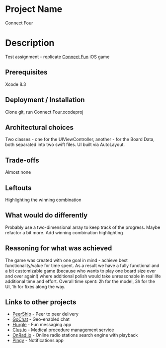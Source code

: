 # Project Name

Connect Four

# Description

Test assignment - replicate [Connect Fun](https://itunes.apple.com/us/app/connect-fun-four-in-a-row/id703429662?mt=8) iOS game

## Prerequisites

Xcode 8.3

## Deployment / Installation

Clone git, run Connect Four.xcodeproj

## Architectural choices

Two classes - one for the UIViewController, another - for the Board Data, both separated into two swift files. UI built via AutoLayout.

## Trade-offs

Almost none

## Leftouts

Highlighting the winning combination

## What would do differently

Probably use a two-dimensional array to keep track of the progress. Maybe refactor a bit more. Add winning combination highlighting

## Reasoning for what was achieved

The game was created with one goal in mind - achieve best functionality/value for time spent. As a result we have a fully functional and a bit customizable game (because who wants to play one board size over and over again!) where additional polish would take unreasonable in real life additional time and effort. Overall time spent: 2h for the model, 3h for the UI, 1h for fixes along the way.

## Links to other projects

* [PeerShip](https://peership.io) - Peer to peer delivery
* [GoChat](https://itunes.apple.com/us/app/gochat-chat-for-pokemon-go/id1136011848?mt=8) - Geo-enabled chat
* [Flurgle](https://itunes.apple.com/us/app/flurgle/id1153346594?mt=8) - Fun messaging app
* [Clus.io](https://clus.io/) - Medical procedure management service
* [OnRad.io](https://itunes.apple.com/us/app/6-seconds-music/id973705001?mt=8) - Online radio stations search engine with playback
* [Pingy](https://itunes.apple.com/us/app/pingy-notifications-that-matter/id1039715325?mt=8) - Notifications app